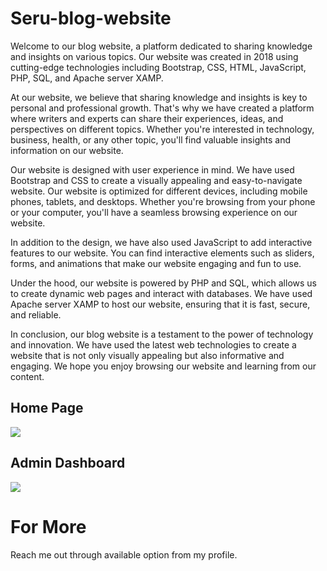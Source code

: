 # Seru-blog-website
Welcome to our blog website, a platform dedicated to sharing knowledge and insights on various topics. Our website was created in 2018 using cutting-edge technologies including Bootstrap, CSS, HTML, JavaScript, PHP, SQL, and Apache server XAMP.

At our website, we believe that sharing knowledge and insights is key to personal and professional growth. That's why we have created a platform where writers and experts can share their experiences, ideas, and perspectives on different topics. Whether you're interested in technology, business, health, or any other topic, you'll find valuable insights and information on our website.

Our website is designed with user experience in mind. We have used Bootstrap and CSS to create a visually appealing and easy-to-navigate website. Our website is optimized for different devices, including mobile phones, tablets, and desktops. Whether you're browsing from your phone or your computer, you'll have a seamless browsing experience on our website.

In addition to the design, we have also used JavaScript to add interactive features to our website. You can find interactive elements such as sliders, forms, and animations that make our website engaging and fun to use.

Under the hood, our website is powered by PHP and SQL, which allows us to create dynamic web pages and interact with databases. We have used Apache server XAMP to host our website, ensuring that it is fast, secure, and reliable.

In conclusion, our blog website is a testament to the power of technology and innovation. We have used the latest web technologies to create a website that is not only visually appealing but also informative and engaging. We hope you enjoy browsing our website and learning from our content.


## Home Page
<img src = "https://github.com/fitsumM12/E-Learning/blob/main/images/home.png">


## Admin Dashboard
<img src = "https://github.com/fitsumM12/E-Learning/blob/main/images/admin.png">

# For More
Reach me out through available option from my profile.
